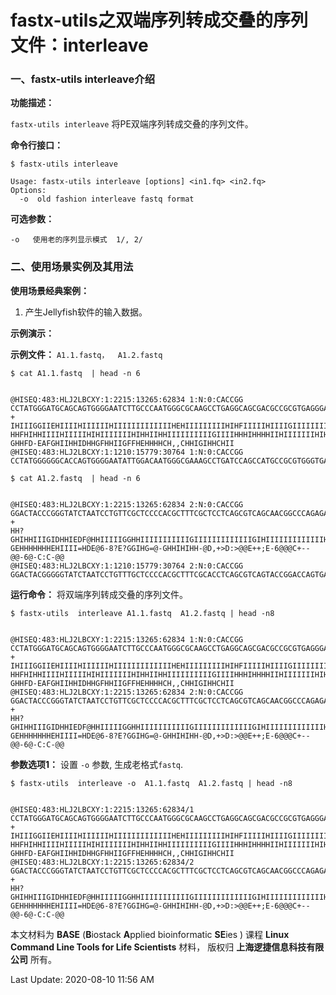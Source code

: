# fastx-utils之双端序列转成交叠的序列文件：interleave

### 一、fastx-utils interleave介绍

**功能描述：**

`fastx-utils interleave` 将PE双端序列转成交叠的序列文件。

**命令行接口：**

    $ fastx-utils interleave
    
    Usage: fastx-utils interleave [options] <in1.fq> <in2.fq>
    Options:
      -o  old fashion interleave fastq format

**可选参数：**

    -o   使用老的序列显示模式  1/, 2/


### 二、使用场景实例及其用法

**使用场景经典案例：**

1. 产生Jellyfish软件的输入数据。

**示例演示：**

**示例文件：** `A1.1.fastq，  A1.2.fastq`

    $ cat A1.1.fastq  | head -n 6


    @HISEQ:483:HLJ2LBCXY:1:2215:13265:62834 1:N:0:CACCGG
    CCTATGGGATGCAGCAGTGGGGAATCTTGCCCAATGGGCGCAAGCCTGAGGCAGCGACGCCGCGTGAGGGATGACGGCCTTCGGGTTGTAAACCTCGTTCAGCAGGGACGAAGCGAAAGTGACGGTACCTGCAGAAGAAGCACCGGCTAACTACGTGCCAGCAGCCGCGGTAATACGTAGGGTGCAAGCGTTGTCCGGAATTATTGGGCGTAAAGAGCTCGTAGGCGGCTTGTCGCGTCTGCT
    +
    IHIIIGGIIEHIIIIHIIIIIIHIIIIIIIIIIIIIHEHIIIIIIIIIHIHFIIIIIHIIIIGIIIIIIIIIIIIIDHHIIIIIIIIIIIH?HHFHIHHIIIIHIIIIIHIHIIIIIIIHIHHIIHHIIIIIIIIIIGIIIIHHHIHHHHIIHIIIIIIIHIHHHIHHIHIGIIIIIHHIIIHHHHGHCAH.?GHHFD-EAFGHIIHHIDHHGFHHIIGFFHEHHHHCH,,CHHIGIHHCHII
    @HISEQ:483:HLJ2LBCXY:1:1210:15779:30764 1:N:0:CACCGG
    CCTATGGGGGGCACCAGTGGGGAATATTGGACAATGGGCGAAAGCCTGATCCAGCCATGCCGCGTGGGTGAAGAAGGCCTTAGGGTTGTAAACCCCTTTCAGCGGGGAAGATAATGACGGTACCCGCAGAAGAAGTCCCGGCTAACTCCGTGCCAGCAGCCGCGGTAATACGGAGGGGACTAGCGTTGTTCGGAATTACTGGGCGTAAAGCGCACGTAGGCGGATTTGTAAGTCAGGGGTGAA

    $ cat A1.2.fastq  | head -n 6


    @HISEQ:483:HLJ2LBCXY:1:2215:13265:62834 2:N:0:CACCGG
    GGACTACCCGGGTATCTAATCCTGTTCGCTCCCCACGCTTTCGCTCCTCAGCGTCAGCAACGGCCCAGAGACCCGCCTTCGCCACCGGTGTTCCTCCTGATATCTGCGCATTCCACCGCTACACCAGGAATTCCGGTCTCCCCTACCGCGCTCTAGCCTGCCCGTATCCACTGCAGGCCCGGAGTTAAGCTCCGGGTTTTCACAGCAGACGCGACAAGCCGCCTACGAGCTCTTTACGCCCACTA
    +
    HH?GHIHHIIIGIDHHIEDF@HHIIIIIGGHHIIIIIIIIIIIGIIIIIIIIIIIIIGIHIIIIIIIIIIIIIHIIHHHIHHFHIHIHCEHIIIEF<GHFHHGHHIIIHHGEFHIIIIHIIIIIH@GGHEHHIIIGIIIHHHHH@HHGHDHHHHHHIIHCHIHHH?GEHHHHHHHEHIIII=HDE@6-8?E?GGIHG=@-GHHIHIHH-@D,+>D:>@@E++;E-6@@@C+--@@-6@-C:C-@@
    @HISEQ:483:HLJ2LBCXY:1:1210:15779:30764 2:N:0:CACCGG
    GGACTACGGGGGTATCTAATCCTGTTTGCTCCCCACGCTTTCGCACCTCAGCGTCAGTACCGGACCAGTGAGCCGCCTTCGCCACTGGTGTTCTTCCTAATATCTACGAATTTCACCTCTACACTAGGAATTCCACTCACCTCTTCCGGACTCGAGATCCGCAGTATCAAAGGCAGTTCCGAGGTTGAGCCTCGGGATTTCACCCCTGACTTACAAATCCGCCTACGTGCGCTTTACGCCCAGTA


**运行命令：** 将双端序列转成交叠的序列文件。

    $ fastx-utils  interleave A1.1.fastq  A1.2.fastq | head -n8


    @HISEQ:483:HLJ2LBCXY:1:2215:13265:62834 1:N:0:CACCGG
    CCTATGGGATGCAGCAGTGGGGAATCTTGCCCAATGGGCGCAAGCCTGAGGCAGCGACGCCGCGTGAGGGATGACGGCCTTCGGGTTGTAAACCTCGTTCAGCAGGGACGAAGCGAAAGTGACGGTACCTGCAGAAGAAGCACCGGCTAACTACGTGCCAGCAGCCGCGGTAATACGTAGGGTGCAAGCGTTGTCCGGAATTATTGGGCGTAAAGAGCTCGTAGGCGGCTTGTCGCGTCTGCT
    +
    IHIIIGGIIEHIIIIHIIIIIIHIIIIIIIIIIIIIHEHIIIIIIIIIHIHFIIIIIHIIIIGIIIIIIIIIIIIIDHHIIIIIIIIIIIH?HHFHIHHIIIIHIIIIIHIHIIIIIIIHIHHIIHHIIIIIIIIIIGIIIIHHHIHHHHIIHIIIIIIIHIHHHIHHIHIGIIIIIHHIIIHHHHGHCAH.?GHHFD-EAFGHIIHHIDHHGFHHIIGFFHEHHHHCH,,CHHIGIHHCHII
    @HISEQ:483:HLJ2LBCXY:1:2215:13265:62834 2:N:0:CACCGG
    GGACTACCCGGGTATCTAATCCTGTTCGCTCCCCACGCTTTCGCTCCTCAGCGTCAGCAACGGCCCAGAGACCCGCCTTCGCCACCGGTGTTCCTCCTGATATCTGCGCATTCCACCGCTACACCAGGAATTCCGGTCTCCCCTACCGCGCTCTAGCCTGCCCGTATCCACTGCAGGCCCGGAGTTAAGCTCCGGGTTTTCACAGCAGACGCGACAAGCCGCCTACGAGCTCTTTACGCCCACTA
    +
    HH?GHIHHIIIGIDHHIEDF@HHIIIIIGGHHIIIIIIIIIIIGIIIIIIIIIIIIIGIHIIIIIIIIIIIIIHIIHHHIHHFHIHIHCEHIIIEF<GHFHHGHHIIIHHGEFHIIIIHIIIIIH@GGHEHHIIIGIIIHHHHH@HHGHDHHHHHHIIHCHIHHH?GEHHHHHHHEHIIII=HDE@6-8?E?GGIHG=@-GHHIHIHH-@D,+>D:>@@E++;E-6@@@C+--@@-6@-C:C-@@


 **参数选项1：** 设置 `-o` 参数, 生成老格式`fastq`.

    $ fastx-utils  interleave -o  A1.1.fastq  A1.2.fastq | head -n8


    @HISEQ:483:HLJ2LBCXY:1:2215:13265:62834/1
    CCTATGGGATGCAGCAGTGGGGAATCTTGCCCAATGGGCGCAAGCCTGAGGCAGCGACGCCGCGTGAGGGATGACGGCCTTCGGGTTGTAAACCTCGTTCAGCAGGGACGAAGCGAAAGTGACGGTACCTGCAGAAGAAGCACCGGCTAACTACGTGCCAGCAGCCGCGGTAATACGTAGGGTGCAAGCGTTGTCCGGAATTATTGGGCGTAAAGAGCTCGTAGGCGGCTTGTCGCGTCTGCT
    +
    IHIIIGGIIEHIIIIHIIIIIIHIIIIIIIIIIIIIHEHIIIIIIIIIHIHFIIIIIHIIIIGIIIIIIIIIIIIIDHHIIIIIIIIIIIH?HHFHIHHIIIIHIIIIIHIHIIIIIIIHIHHIIHHIIIIIIIIIIGIIIIHHHIHHHHIIHIIIIIIIHIHHHIHHIHIGIIIIIHHIIIHHHHGHCAH.?GHHFD-EAFGHIIHHIDHHGFHHIIGFFHEHHHHCH,,CHHIGIHHCHII
    @HISEQ:483:HLJ2LBCXY:1:2215:13265:62834/2
    GGACTACCCGGGTATCTAATCCTGTTCGCTCCCCACGCTTTCGCTCCTCAGCGTCAGCAACGGCCCAGAGACCCGCCTTCGCCACCGGTGTTCCTCCTGATATCTGCGCATTCCACCGCTACACCAGGAATTCCGGTCTCCCCTACCGCGCTCTAGCCTGCCCGTATCCACTGCAGGCCCGGAGTTAAGCTCCGGGTTTTCACAGCAGACGCGACAAGCCGCCTACGAGCTCTTTACGCCCACTA
    +
    HH?GHIHHIIIGIDHHIEDF@HHIIIIIGGHHIIIIIIIIIIIGIIIIIIIIIIIIIGIHIIIIIIIIIIIIIHIIHHHIHHFHIHIHCEHIIIEF<GHFHHGHHIIIHHGEFHIIIIHIIIIIH@GGHEHHIIIGIIIHHHHH@HHGHDHHHHHHIIHCHIHHH?GEHHHHHHHEHIIII=HDE@6-8?E?GGIHG=@-GHHIHIHH-@D,+>D:>@@E++;E-6@@@C+--@@-6@-C:C-@@



本文材料为 **BASE** (**B**iostack **A**pplied bioinformatic **SE**ies ) 课程 **Linux Command Line Tools for Life Scientists** 材料， 版权归 **上海逻捷信息科技有限公司** 所有。

Last Update: 2020-08-10 11:56 AM
